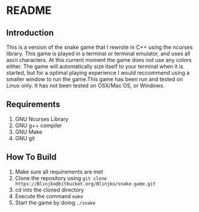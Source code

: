 # README #
## Introduction ##
This is a version of the snake game that I rewrote in C++ using the ncurses library. This game is played in a terminal or terminal emulator, and uses all ascii characters. At this current moment the game does not use any colors either. The game will automatically size itself to your terminal when it is started, but for a optimal playing experience I would reccommend using a smaller window to run the game.This game has been run and tested on Linux only. It has not been tested on OSX/Mac OS, or Windows.

## Requirements ##
1. GNU Ncurses Library
2. GNU g++ compiler
3. GNU Make
4. GNU git

## How To Build ##
1. Make sure all requirements are met
2. Clone the repository using `git clone https://Blinjko@bitbucket.org/Blinjko/snake-game.git`
3. cd into the cloned directory
4. Execute the command `make` 
5. Start the game by doing `./snake`
